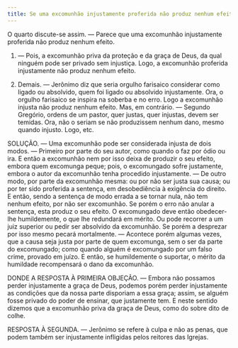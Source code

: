 ```yaml
---
title: Se uma excomunhão injustamente proferida não produz nenhum efeito
---
```


O quarto discute-se assim. — Parece que uma excomunhão injustamente proferida não produz nenhum efeito.  

1. — Pois, a excomunhão priva da proteção e da graça de Deus, da qual ninguém pode ser privado sem injustiça. Logo, a excomunhão proferida injustamente não produz nenhum efeito.  

2. Demais. — Jerônimo diz que seria orgulho farisaico considerar como ligado ou absolvido, quem foi ligado ou absolvido injustamente. Ora, o orgulho farisaico se inspira na soberba e no erro. Logo a excomunhão injusta não produz nenhum efeito.  Mas, em contrário. — Segundo Gregório, ordens de um pastor, quer justas, quer injustas, devem ser temidas. Ora, não o seriam se não produzissem nenhum dano, mesmo quando injusto. Logo, etc.  

SOLUÇÃO. — Uma excomunhão pode ser considerada injusta de dois modos. — Primeiro por parte do seu autor, como quando o faz por ódio ou ira. E então a excomunhão nem por isso deixa de produzir o seu efeito, embora quem excomunga peque; pois, o excomungado sofre justamente, embora o autor da excomunhão tenha procedido injustamente. — De outro modo, por parte da excomunhão mesma: ou por não ser justa sua causa; ou por ter sido proferida a sentença, em desobediência à exigência do direito. E então, sendo a sentença de modo errada a se tornar nula, não tem nenhum efeito, por não ser excomunhão. Se porém o erro não anular a sentença, esta produz o seu efeito. O excomungado deve então obedecer-lhe humildemente, o que lhe redundará em mérito. Ou pode recorrer a um juiz superior ou pedir ser absolvido da excomunhão. Se porém a desprezar por isso mesmo pecará mortalmente. — Acontece porém algumas vezes, que a causa seja justa por parte de quem excomunga, sem o ser da parte do excomungado; como quando alguém é excomungado por um falso crime, provado em juízo. E então, se humildemente o suportar, o mérito da humildade recompensará o dano da excomunhão.  

DONDE A RESPOSTA À PRIMEIRA OBJEÇÃO. — Embora não possamos perder injustamente a graça de Deus, podemos porém perder injustamente as condições que da nossa parte disporiam a essa graça; assim, se alguém fosse privado do poder de ensinar, que justamente tem. E neste sentido dizemos que a excomunhão priva da graça de Deus, como do sobre dito de colhe.  

RESPOSTA À SEGUNDA. — Jerônimo se refere à culpa e não as penas, que podem também ser injustamente infligidas pelos reitores das Igrejas.